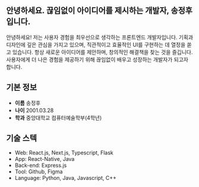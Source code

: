 ## 안녕하세요. 끊임없이 아이디어를 제시하는 개발자, 송정후입니다.

안녕하세요! 저는 사용자 경험을 최우선으로 생각하는 프론트엔드 개발자입니다. 기획과 디자인에 깊은 관심을 가지고 있으며, 직관적이고 효율적인 UI를 구현하는 데 열정을 쏟고 있습니다. 항상 새로운 아이디어를 제안하며, 창의적인 해결책을 찾는 것을 즐깁니다. 사용자에게 더 나은 경험을 제공하기 위해 끊임없이 배우고 성장하는 개발자가 되고자 합니다. 

## 기본 정보
- **이름** 송정후
- **나이** 2001.03.28
- **학과** 중앙대학교 컴퓨터예술학부(4학년)

## 기술 스텍
- Web: React.js, Next.js, Typescript, Flask
- App: React-Native, Java
- Back-end: Express.js
- Tool: Github, Figma
- Language: Python, Java, Javascript, C++
